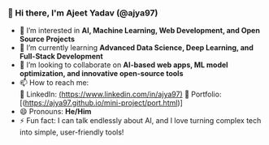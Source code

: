 ### 👋 Hi there, I'm Ajeet Yadav (@ajya97)

- 👀 I’m interested in **AI, Machine Learning, Web Development, and Open Source Projects**
- 🌱 I’m currently learning **Advanced Data Science, Deep Learning, and Full-Stack Development**
- 💞️ I’m looking to collaborate on **AI-based web apps, ML model optimization, and innovative open-source tools**
- 📫 How to reach me:   
  💼 LinkedIn: [(https://www.linkedin.com/in/ajya97)](https://www.linkedin.com/in/ajya97/) 
  🧠 Portfolio: [(https://ajya97.github.io/mini-project/port.html)]
- 😄 Pronouns: **He/Him**
- ⚡ Fun fact: I can talk endlessly about AI, and I love turning complex tech into simple, user-friendly tools!

<!---
ajya97/ajya97 is a ✨ special ✨ repository because its `README.md` (this file) appears on your GitHub profile.
You can click the Preview link to take a look at your changes.
--->
